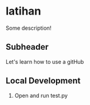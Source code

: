# latihan

Some description!

## Subheader

Let's learn how to use a gitHub

## Local Development 
1. Open and run test.py